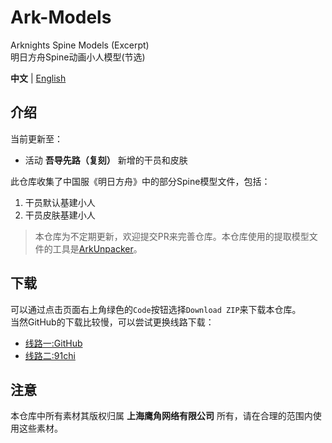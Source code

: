 Ark-Models
==========
Arknights Spine Models (Excerpt)  
明日方舟Spine动画小人模型(节选)  

**中文** | [English](README-eng.md)

## 介绍
当前更新至：
- 活动 **吾导先路（复刻）** 新增的干员和皮肤

此仓库收集了中国服《明日方舟》中的部分Spine模型文件，包括：
1. 干员默认基建小人
2. 干员皮肤基建小人

> 本仓库为不定期更新，欢迎提交PR来完善仓库。本仓库使用的提取模型文件的工具是[ArkUnpacker](https://github.com/isHarryh/Ark-Unpacker)。

## 下载
可以通过点击页面右上角绿色的`Code`按钮选择`Download ZIP`来下载本仓库。  
当然GitHub的下载比较慢，可以尝试更换线路下载：  
- [线路一:GitHub](https://github.com/isHarryh/Ark-Models/archive/refs/heads/main.zip)
- [线路二:91chi](https://github.91chi.fun/https://github.com/isHarryh/Ark-Models/archive/refs/heads/main.zip)

## 注意
本仓库中所有素材其版权归属 **上海鹰角网络有限公司** 所有，请在合理的范围内使用这些素材。
